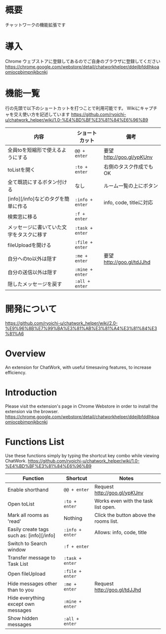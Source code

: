 # 概要

チャットワークの機能拡張です

# 導入

Chrome ウェブストアに登録してあるのでご自身のブラウザに登録してください
https://chrome.google.com/webstore/detail/chatworkhelper/ddejlbfddlhkoaomiocpbjmpnjkbcnkj

# 機能一覧

行の先頭で以下のショートカットを打つことで利用可能です。
Wikiにキャプチャを交え使い方を記述しています
https://github.com/ryoichi-u/chatwork_helper/wiki/1.0-%E4%BD%BF%E3%81%84%E6%96%B9

内容 | ショートカット | 備考
--- | --- | ---
 全員toを短縮形で使えるようにする | `@@ + enter` | 要望 http://goo.gl/ypKUnv
 toListを開く | `:to + enter` | 右側のタスク作成でもOK
 全て既読にするボタン付ける | なし | ルーム一覧の上にボタン
 [info][/info]などのタグを簡単に作る | `:info + enter` | info, code, titleに対応
 検索窓に移る | `:f + enter`
 メッセージに書いていた文字をタスクに移す | `:task + enter`
 fileUploadを開ける | `:file + enter`
 自分へのto以外は隠す  | `:me + enter` | 要望 http://goo.gl/tdJJhd
 自分の送信以外は隠す | `:mine + enter`
 隠したメッセージを戻す | `:all + enter`


# 開発について

https://github.com/ryoichi-u/chatwork_helper/wiki/2.0-%E9%96%8B%E7%99%BA%E3%81%AB%E3%81%A4%E3%81%84%E3%81%A6

# Overview

An extension for ChatWork, with useful timesaving features, to increase efficiency.

# Introduction

Please visit the extension's page in Chrome Webstore in order to install the extension via the browser.
https://chrome.google.com/webstore/detail/chatworkhelper/ddejlbfddlhkoaomiocpbjmpnjkbcnkj

# Functions List

Use these functions simply by typing the shortcut key combo while viewing ChatWork.
https://github.com/ryoichi-u/chatwork_helper/wiki/1.0-%E4%BD%BF%E3%81%84%E6%96%B9

Function | Shortcut | Notes
--- | --- | ---
 Enable shorthand | `@@ + enter` | Request http://goo.gl/ypKUnv
 Open toList | `:to + enter` | Works even with the task list open.
 Mark all rooms as 'read' | Nothing | Click the button above the rooms list.
 Easily create tags such as: [info][/info] | `:info + enter` | Allows: info, code, title
 Switch to Search window | `:f + enter`
 Transfer message to Task List | `:task + enter`
 Open fileUpload | `:file + enter`
 Hide messages other than to you  | `:me + enter` | Request http://goo.gl/tdJJhd
 Hide everything except own messages | `:mine + enter`
 Show hidden messages | `:all + enter`
